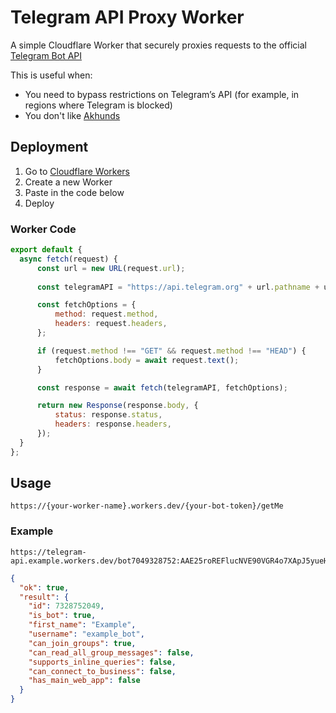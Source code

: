 # Telegram API Proxy Worker

A simple Cloudflare Worker that securely proxies requests to the official [Telegram Bot API](https://core.telegram.org/bots/api)

This is useful when:
- You need to bypass restrictions on Telegram’s API (for example, in regions where Telegram is blocked)
- You don't like [Akhunds](https://en.wikipedia.org/wiki/Akhund)

## Deployment

1. Go to [Cloudflare Workers](https://workers.cloudflare.com/)
2. Create a new Worker
3. Paste in the code below
4. Deploy

### Worker Code

```js
export default {
  async fetch(request) {
      const url = new URL(request.url);
 
      const telegramAPI = "https://api.telegram.org" + url.pathname + url.search;

      const fetchOptions = {
          method: request.method,
          headers: request.headers,
      };

      if (request.method !== "GET" && request.method !== "HEAD") {
          fetchOptions.body = await request.text();
      }

      const response = await fetch(telegramAPI, fetchOptions);

      return new Response(response.body, {
          status: response.status,
          headers: response.headers,
      });
  }
};
```

## Usage

```
https://{your-worker-name}.workers.dev/{your-bot-token}/getMe
```

### Example

```
https://telegram-api.example.workers.dev/bot7049328752:AAE25roREFlucNVE90VGR4o7XApJ5yueHMk/getMe
```

```json
{
  "ok": true,
  "result": {
    "id": 7328752049,
    "is_bot": true,
    "first_name": "Example",
    "username": "example_bot",
    "can_join_groups": true,
    "can_read_all_group_messages": false,
    "supports_inline_queries": false,
    "can_connect_to_business": false,
    "has_main_web_app": false
  }
}
```
